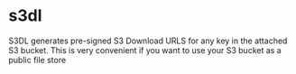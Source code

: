 # s3dl
S3DL generates pre-signed S3 Download URLS for any key in the 
attached S3 bucket. This is very convenient if you want to use
your S3 bucket as a public file store
